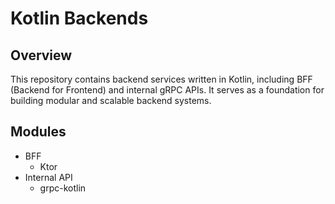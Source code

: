 # Kotlin Backends

## Overview

This repository contains backend services written in Kotlin, including BFF (Backend for Frontend) and internal gRPC APIs. It serves as a foundation for building modular and scalable backend systems.

## Modules

- BFF
  - Ktor
- Internal API
  - grpc-kotlin
